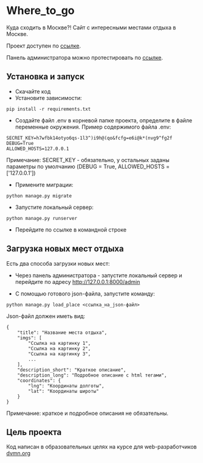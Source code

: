 # Where_to_go
Куда сходить в Москве?! Сайт с интересными местами отдыха в Москве.

Проект доступен по [ссылке](https://shesterikov3.pythonanywhere.com/).

Панель администратора можно протестировать по [ссылке](https://shesterikov3.pythonanywhere.com/admin).
## Установка и запуск
* Скачайте код
* Установите зависимости:
```
pip install -r requirements.txt
```
* Создайте файл .env в корневой папке проекта, определите в файле переменные окружения. Пример содержимого файла .env:
```
SECRET_KEY=h7wfbk14otyo6qs-1l3^)i9h@(qo&fcfg=e6i@k*(nvg9^fg2f
DEBUG=True
ALLOWED_HOSTS=127.0.0.1
```
Примечание: SECRET_KEY - обязательно, у остальных заданы параметры по умолчанию (DEBUG = True, ALLOWED_HOSTS = ['127.0.0.1'])
* Примените миграции:
```
python manage.py migrate
```
* Запустите локальный сервер:
```
python manage.py runserver
```
* Перейдите по ссылке в командной строке
## Загрузка новых мест отдыха
Есть два способа загрузки новых мест:
* Через панель администратора - запустите локальный сервер и перейдите по адресу http://127.0.0.1:8000/admin

* С помощью готового json-файла, запустите команду:
```
python manage.py load_place <ссылка_на_json-файл>
```
Json-файл должен иметь вид:
```
{
    "title": "Название места отдыха",
    "imgs": [
        "Ссылка на картинку 1",
        "Ссылка на картинку 2",
        "Ссылка на картинку 3",
        ...
    ],
    "description_short": "Краткое описание",
    "description_long": "Подробное описание с html тегами",
    "coordinates": {
        "lng": "Координаты долготы",
        "lat": "Координаты широты"
    }
}
```
Примечание: краткое и подробное описания не обязательны.
## Цель проекта
Код написан в образовательных целях на курсе для web-разработчиков [dvmn.org](https://dvmn.org/)
